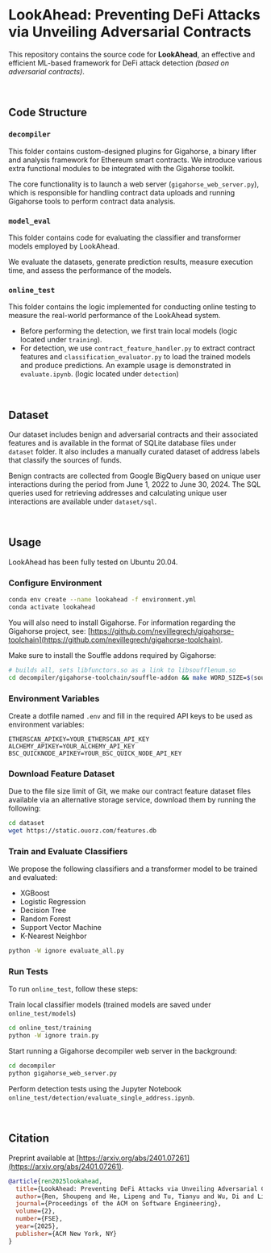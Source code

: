 # LookAhead: Preventing DeFi Attacks via Unveiling Adversarial Contracts
This repository contains the source code for **LookAhead**, an effective and efficient ML-based framework for DeFi attack detection *(based on adversarial contracts)*.

<br/>

## Code Structure
### `decompiler`
This folder contains custom-designed plugins for Gigahorse, a binary lifter and analysis framework for Ethereum smart contracts. We introduce various extra functional modules to be integrated with the Gigahorse toolkit.

The core functionality is to launch a web server (`gigahorse_web_server.py`), which is responsible for handling contract data uploads and running Gigahorse tools to perform contract data analysis.

### `model_eval`
This folder contains code for evaluating the classifier and transformer models employed by LookAhead.

We evaluate the datasets, generate prediction results, measure execution time, and assess the performance of the models.

### `online_test`
This folder contains the logic implemented for conducting online testing to measure the real-world performance of the LookAhead system.

- Before performing the detection, we first train local models (logic located under `training`).
- For detection, we use `contract_feature_handler.py` to extract contract features and `classification_evaluator.py` to load the trained models and produce predictions. An example usage is demonstrated in `evaluate.ipynb`.
(logic located under `detection`)

<br/>

## Dataset
Our dataset includes benign and adversarial contracts and their associated features and is available in the format of SQLite database files under `dataset` folder. It also includes a manually curated dataset of address labels that classify the sources of funds.

Benign contracts are collected from Google BigQuery based on unique user interactions during the period from June 1, 2022 to June 30, 2024. The SQL queries used for retrieving addresses and calculating unique user interactions are available under `dataset/sql`.

<br/>

## Usage
LookAhead has been fully tested on Ubuntu 20.04.

### Configure Environment
```bash
conda env create --name lookahead -f environment.yml
conda activate lookahead
```

You will also need to install Gigahorse. For information regarding the Gigahorse project, see: [https://github.com/nevillegrech/gigahorse-toolchain](https://github.com/nevillegrech/gigahorse-toolchain).

Make sure to install the Souffle addons required by Gigahorse:
```bash
# builds all, sets libfunctors.so as a link to libsoufflenum.so
cd decompiler/gigahorse-toolchain/souffle-addon && make WORD_SIZE=$(souffle --version | sed -n 3p | cut -c12,13)
```

### Environment Variables
Create a dotfile named `.env` and fill in the required API keys to be used as environment variables:
```
ETHERSCAN_APIKEY=YOUR_ETHERSCAN_API_KEY
ALCHEMY_APIKEY=YOUR_ALCHEMY_API_KEY
BSC_QUICKNODE_APIKEY=YOUR_BSC_QUICK_NODE_API_KEY
```

### Download Feature Dataset
Due to the file size limit of Git, we make our contract feature dataset files available via an alternative storage service, download them by running the following:
```bash
cd dataset
wget https://static.ouorz.com/features.db
```

### Train and Evaluate Classifiers
We propose the following classifiers and a transformer model to be trained and evaluated:
- XGBoost
- Logistic Regression
- Decision Tree
- Random Forest
- Support Vector Machine
- K-Nearest Neighbor

```bash
python -W ignore evaluate_all.py
```

### Run Tests
To run `online_test`, follow these steps:

Train local classifier models (trained models are saved under `online_test/models`)

```bash
cd online_test/training
python -W ignore train.py
```

Start running a Gigahorse decompiler web server in the background:

```bash
cd decompiler
python gigahorse_web_server.py
```

Perform detection tests using the Jupyter Notebook `online_test/detection/evaluate_single_address.ipynb`.

<br/>

## Citation
Preprint available at [https://arxiv.org/abs/2401.07261](https://arxiv.org/abs/2401.07261).

```bibtex
@article{ren2025lookahead,
  title={LookAhead: Preventing DeFi Attacks via Unveiling Adversarial Contracts},
  author={Ren, Shoupeng and He, Lipeng and Tu, Tianyu and Wu, Di and Liu, Jian and Ren, Kui and Chen, Chun},
  journal={Proceedings of the ACM on Software Engineering},
  volume={2},
  number={FSE},
  year={2025},
  publisher={ACM New York, NY}
}
```
